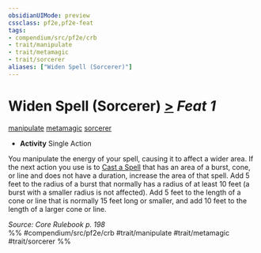 ```yaml
---
obsidianUIMode: preview
cssclass: pf2e,pf2e-feat
tags:
- compendium/src/pf2e/crb
- trait/manipulate
- trait/metamagic
- trait/sorcerer
aliases: ["Widen Spell (Sorcerer)"]
---
```

# Widen Spell (Sorcerer)  [>](../../rules/core-rulebook/chapter-9-playing-the-game.md#Actions "Single Action") *Feat 1*  
[manipulate](../../rules/traits/manipulate.md)  [metamagic](../../rules/traits/metamagic.md)  [sorcerer](../../rules/traits/sorcerer.md)  

- **Activity** Single Action

You manipulate the energy of your spell, causing it to affect a wider area. If the next action you use is to [Cast a Spell](../../rules/actions/cast-a-spell.md) that has an area of a burst, cone, or line and does not have a duration, increase the area of that spell. Add 5 feet to the radius of a burst that normally has a radius of at least 10 feet (a burst with a smaller radius is not affected). Add 5 feet to the length of a cone or line that is normally 15 feet long or smaller, and add 10 feet to the length of a larger cone or line.

*Source: Core Rulebook p. 198*  
%% #compendium/src/pf2e/crb #trait/manipulate #trait/metamagic #trait/sorcerer %%